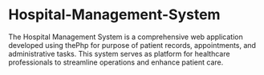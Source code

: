 # Hospital-Management-System
The Hospital Management System is a comprehensive web application developed using thePhp for purpose of patient records, appointments, and administrative tasks. This system serves as platform for healthcare professionals to streamline operations and enhance patient care.
